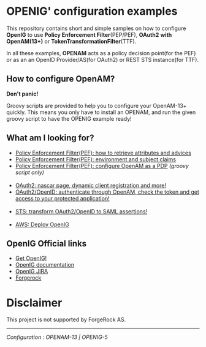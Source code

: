 OPENIG' configuration examples
======

This repository contains short and simple samples on how to configure **OpenIG**
to use **Policy Enforcement Filter**(PEP/PEF), **OAuth2** **with OpenAM(13+)** or **TokenTransformationFilter**(TTF).

In all these examples, **OPENAM** acts as a policy decision point(for the PEF) or as an an OpenID Provider/AS(for OAuth2) or REST STS instance(for TTF).

How to configure OpenAM?
-----------------------------

**Don't panic!**

Groovy scripts are provided to help you to configure your OpenAM-13+ quickly. This means you only have to install an OPENAM,
and run the given groovy script to have the OPENIG example ready!
<br>

What am I looking for?
----------------------------- 
* [Policy Enforcement Filter(PEF): how to retrieve attributes and advices](https://github.com/openig-contrib/script-util-for-openig/tree/master/PEP/OPENIG-824)
* [Policy Enforcement Filter(PEF): environment and subject claims](https://github.com/openig-contrib/script-util-for-openig/tree/master/PEP/OPENIG-836)
* [Policy Enforcement Filter(PEF): configure OpenAM as a PDP](https://github.com/openig-contrib/script-util-for-openig/tree/master/PEP/Setting_Up_OpenAM_As_A_PDP.groovy) _(groovy script only)_
<br><br>
* [OAuth2: nascar page, dynamic client registration and more!](https://github.com/openig-contrib/script-util-for-openig/tree/master/OAuth2/OPENIG-712) 
* [OAuth2/OpenID: authenticate through OpenAM, check the token and get access to your protected application!](https://github.com/openig-contrib/script-util-for-openig/tree/master/OAuth2/OPENIG-933)
<br><br>
* [STS: transform OAuth2/OpenID to SAML assertions!](https://github.com/openig-contrib/script-util-for-openig/tree/master/STS/TokenTransformationFilter)
<br><br>
* [AWS: Deploy OpenIG](https://github.com/openig-contrib/script-util-for-openig/tree/master/AWS-config-examples)

OpenIG Official links
-----------------------------
* [Get OpenIG!](https://github.com/ForgeRock/openig)  
* [OpenIG documentation](https://forgerock.org/documentation/openig/)
* [OpenIG JIRA](https://bugster.forgerock.org/jira/browse/OPENIG)
* [Forgerock](https://www.forgerock.com/platform/identity-gateway/)


Disclaimer
=============

This project is not supported by ForgeRock AS.

----------

*Configuration : OPENAM-13 | OPENIG-5*
